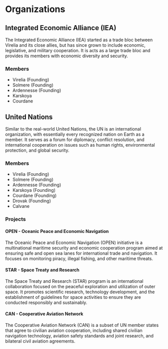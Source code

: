 # Organizations

## Integrated Economic Alliance (IEA)

The Integrated Economic Alliance (IEA) started as a trade bloc between Virelia and its close allies, but has since grown to include economic, legislative, and military cooperation. It is acts as a large trade bloc and provides its members with economic diversity and security.

### Members

- Virelia (Founding)
- Solmere (Founding)
- Ardennesse (Founding)
- Karskoya
- Courdane

## United Nations

Similar to the real-world United Nations, the UN is an international organization, with essentially every recognized nation on Earth as a member. It serves as a forum for diplomacy, conflict resolution, and international cooperation on issues such as human rights, environmental protection, and global security.

### Members

- Virelia (Founding)
- Solmere (Founding)
- Ardennesse (Founding)
- Karskoya (Founding)
- Courdane (Founding)
- Drovak (Founding)
- Calvane

### Projects

#### OPEN - Oceanic Peace and Economic Navigation

The Oceanic Peace and Economic Navigation (OPEN) initiative is a multinational maritime security and economic cooperation program aimed at ensuring safe and open sea lanes for international trade and navigation. It focuses on monitoring piracy, illegal fishing, and other maritime threats.

#### STAR - Space Treaty and Research

The Space Treaty and Research (STAR) program is an international collaboration focused on the peaceful exploration and utilization of outer space. It promotes scientific research, technology development, and the establishment of guidelines for space activities to ensure they are conducted responsibly and sustainably.

#### CAN - Cooperative Aviation Network

The Cooperative Aviation Network (CAN) is a subset of UN member states that agree to civilian aviation cooperation, including shared civilian navigation technology, aviation safety standards and joint research, and bilateral civil aviation agreements.
